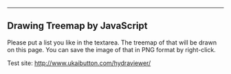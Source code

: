 -----------------------------
Drawing Treemap by JavaScript
-----------------------------
Please put a list you like in the textarea.
The treemap of that will be drawn on this page.
You can save the image of that in PNG format by right-click.

Test site:
http://www.ukaibutton.com/hydraviewer/

